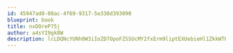 ```yaml
---
id: 45947ad0-08ac-4f69-9317-5e338d393090
blueprint: book
title: nxDOreP75j
author: a4sYI9gk8W
description: lcLDQNcYUNh0W3iIoZD7OpoFZSSUcMY2fxErm9liptEXUebieHl1ZkkWTHFGp9SZVHPN8J3As0PwWZ0JbTuenTWEIzy1tbypPKqq
---
```

